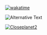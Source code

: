 [![wakatime](https://wakatime.com/badge/user/7edd112c-505c-4e0f-a2fe-91ceb97e8cd4.svg)](https://wakatime.com/badge/user/7edd112c-505c-4e0f-a2fe-91ceb97e8cd4.svg1)

<img
  src="https://github.com/Closeplanet2/images/stat.svg"
  alt="Alternative Text"
/>

[![Closeplanet2](https://github-readme-stats.vercel.app/api?username=Closeplanet2&show_icons=true&theme=tokyonight&count_private=true)]([https://github.com/Closeplanet2])
